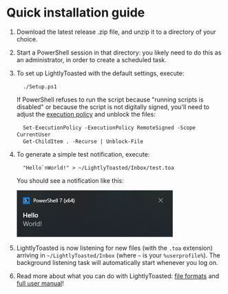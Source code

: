 # Quick installation guide

1. Download the latest release .zip file, and unzip it to a directory of your choice.

2. Start a PowerShell session in that directory: you likely need to do this as an administrator, in order to create a scheduled task.

3. To set up LightlyToasted with the default settings, execute:

         ./Setup.ps1

   If PowerShell refuses to run the script because "running scripts is disabled" or because the script is not digitally signed, you'll need to adjust the [execution policy](https://docs.microsoft.com/powershell/module/microsoft.powershell.core/about/about_execution_policies) and unblock the files:

         Set-ExecutionPolicy -ExecutionPolicy RemoteSigned -Scope CurrentUser
         Get-ChildItem . -Recurse | Unblock-File

4. To generate a simple test notification, execute:

         "Hello`nWorld!" > ~/LightlyToasted/Inbox/test.toa
   
   You should see a notification like this:

   ![Example notification with message "Hello World!"](images/helloworld.png)

5. LightlyToasted is now listening for new files (with the `.toa` extension) arriving in `~/LightlyToasted/Inbox` (where `~` is your `%userprofile%`). The background listening task will automatically start whenever you log on.

6. Read more about what you can do with LightlyToasted: [file formats](file_format.md) and [full user manual](toc.md)!